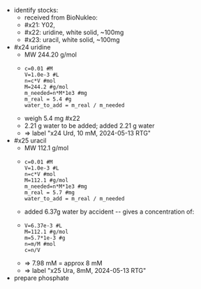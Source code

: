 - identify stocks:
	- received from BioNukleo:
	- #x21: Y02,
	- #x22: uridine, white solid, ~100mg
	- #x23: uracil, white solid, ~100mg
- #x24 uridine
	- MW 244.20 g/mol
	- ```calc
	  c=0.01 #M
	  V=1.0e-3 #L
	  n=c*V #mol
	  M=244.2 #g/mol
	  m_needed=n*M*1e3 #mg
	  m_real = 5.4 #g
	  water_to_add = m_real / m_needed
	  ```
	- weigh 5.4 mg #x22
	- 2.21 g water to be added; added 2.21 g water
	- => label "x24 Urd, 10 mM, 2024-05-13 RTG"
- #x25 uracil
	- MW 112.1 g/mol
	- ```calc
	  c=0.01 #M
	  V=1.0e-3 #L
	  n=c*V #mol
	  M=112.1 #g/mol
	  m_needed=n*M*1e3 #mg
	  m_real = 5.7 #mg
	  water_to_add = m_real / m_needed
	  ```
	- added 6.37g water by accident -- gives a concentration of:
	- ```calc
	  V=6.37e-3 #L
	  M=112.1 #g/mol
	  m=5.7*1e-3 #g
	  n=m/M #mol
	  c=n/V
	  ```
	- => 7.98 mM = approx 8 mM
	- => label "x25 Ura, 8mM, 2024-05-13 RTG"
- prepare phosphate
